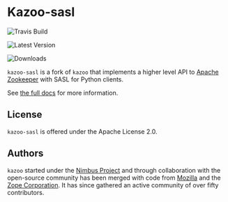 Kazoo-sasl
=====

![Travis Build](https://travis-ci.org/StephenSorriaux/kazoo-sasl.svg?branch=master)

![Latest Version](https://img.shields.io/pypi/v/kazoo-sasl.svg)

![Downloads](https://img.shields.io/pypi/dm/kazoo-sasl.svg)

`kazoo-sasl` is a fork of `kazoo` that implements a higher level API to [Apache
Zookeeper](http://zookeeper.apache.org/)  with SASL for Python clients.

See [the full docs](http://kazoo.rtfd.org/) for more information.

License
-------

`kazoo-sasl` is offered under the Apache License 2.0.

Authors
-------

`kazoo` started under the [Nimbus
Project](http://www.nimbusproject.org/) and through collaboration with
the open-source community has been merged with code from
[Mozilla](http://www.mozilla.org/) and the [Zope
Corporation](http://zope.com/). It has since gathered an active
community of over fifty contributors.
